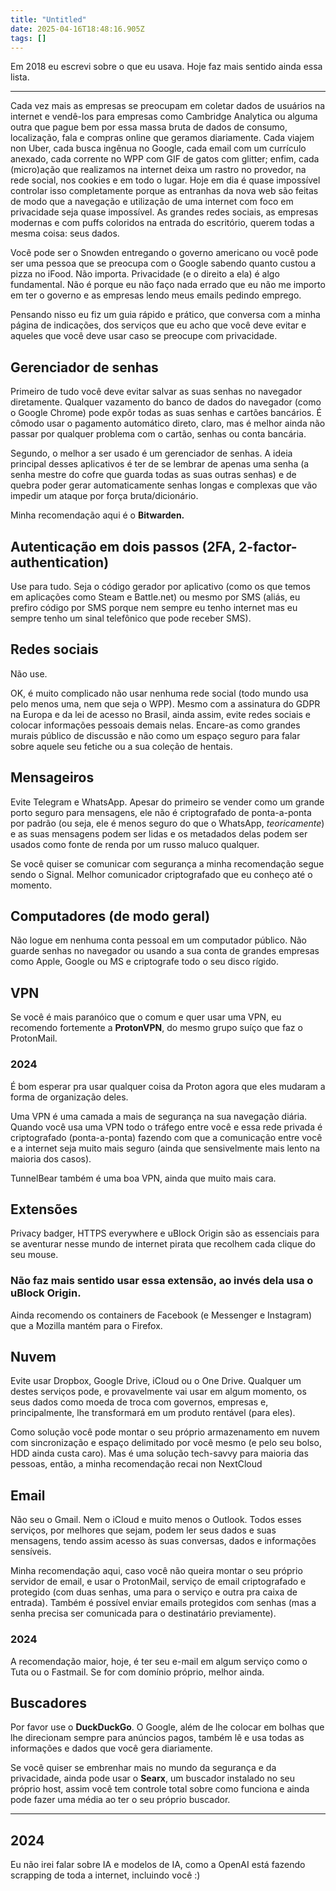 ```yaml
---
title: "Untitled"
date: 2025-04-16T18:48:16.905Z
tags: []
---
```


Em 2018 eu escrevi sobre o que eu usava. Hoje faz mais sentido ainda essa lista.

***

Cada vez mais as empresas se preocupam em coletar dados de usuários na internet e vendê-los para empresas como Cambridge Analytica ou alguma outra que pague bem por essa massa bruta de dados de consumo, localização, fala e compras online que geramos diariamente. Cada viajem non Uber, cada busca ingênua no Google, cada email com um currículo anexado, cada corrente no WPP com GIF de gatos com glitter; enfim, cada (micro)ação que realizamos na internet deixa um rastro no provedor, na rede social, nos cookies e em todo o lugar. Hoje em dia é quase impossível controlar isso completamente porque as entranhas da nova web são feitas de modo que a navegação e utilização de uma internet com foco em privacidade seja quase impossível. As grandes redes sociais, as empresas modernas e com puffs coloridos na entrada do escritório, querem todas a mesma coisa: seus dados.

Você pode ser o Snowden entregando o governo americano ou você pode ser uma pessoa que se preocupa com o Google sabendo quanto custou a pizza no iFood. Não importa. Privacidade (e o direito a ela) é algo fundamental. Não é porque eu não faço nada errado que eu não me importo em ter o governo e as empresas lendo meus emails pedindo emprego.

Pensando nisso eu fiz um guia rápido e prático, que conversa com a minha página de indicações, dos serviços que eu acho que você deve evitar e aqueles que você deve usar caso se preocupe com privacidade.

## Gerenciador de senhas

Primeiro de tudo você deve evitar salvar as suas senhas no navegador diretamente. Qualquer vazamento do banco de dados do navegador (como o Google Chrome) pode expôr todas as suas senhas e cartões bancários. É cômodo usar o pagamento automático direto, claro, mas é melhor ainda não passar por qualquer problema com o cartão, senhas ou conta bancária.

Segundo, o melhor a ser usado é um gerenciador de senhas. A ideia principal desses aplicativos é ter de se lembrar de apenas uma senha (a senha mestre do cofre que guarda todas as suas outras senhas) e de quebra poder gerar automaticamente senhas longas e complexas que vão impedir um ataque por força bruta/dicionário.

Minha recomendação aqui é o **Bitwarden.**

## Autenticação em dois passos (2FA, 2-factor-authentication)

Use para tudo. Seja o código gerador por aplicativo (como os que temos em aplicações como Steam e Battle.net) ou mesmo por SMS (aliás, eu prefiro código por SMS porque nem sempre eu tenho internet mas eu sempre tenho um sinal telefônico que pode receber SMS).

## Redes sociais

Não use.

OK, é muito complicado não usar nenhuma rede social (todo mundo usa pelo menos uma, nem que seja o WPP). Mesmo com a assinatura do GDPR na Europa e da lei de acesso no Brasil, ainda assim, evite redes sociais e colocar informações pessoais demais nelas. Encare-as como grandes murais público de discussão e não como um espaço seguro para falar sobre aquele seu fetiche ou a sua coleção de hentais.

## Mensageiros

Evite Telegram e WhatsApp. Apesar do primeiro se vender como um grande porto seguro para mensagens, ele não é criptografado de ponta-a-ponta por padrão (ou seja, ele é menos seguro do que o WhatsApp, *teoricamente*) e as suas mensagens podem ser lidas e os metadados delas podem ser usados como fonte de renda por um russo maluco qualquer.

Se você quiser se comunicar com segurança a minha recomendação segue sendo o Signal. Melhor comunicador criptografado que eu conheço até o momento.

## Computadores (de modo geral)

Não logue em nenhuma conta pessoal em um computador público. Não guarde senhas no navegador ou usando a sua conta de grandes empresas como Apple, Google ou MS e criptografe todo o seu disco rígido.

## VPN

Se você é mais paranóico que o comum e quer usar uma VPN, eu recomendo fortemente a **ProtonVPN**, do mesmo grupo suíço que faz o ProtonMail.

### 2024
É bom esperar pra usar qualquer coisa da Proton agora que eles mudaram a forma de organização deles.

Uma VPN é uma camada a mais de segurança na sua navegação diária. Quando você usa uma VPN todo o tráfego entre você e essa rede privada é criptografado (ponta-a-ponta) fazendo com que a comunicação entre você e a internet seja muito mais seguro (ainda que sensivelmente mais lento na maioria dos casos).

TunnelBear também é uma boa VPN, ainda que muito mais cara.

## Extensões

Privacy badger, HTTPS everywhere e uBlock Origin são as essenciais para se aventurar nesse mundo de internet pirata que recolhem cada clique do seu mouse.

### Não faz mais sentido usar essa extensão, ao invés dela usa o uBlock Origin.

Ainda recomendo os containers de Facebook (e Messenger e Instagram) que a Mozilla mantém para o Firefox.

## Nuvem

Evite usar Dropbox, Google Drive, iCloud ou o One Drive. Qualquer um destes serviços pode, e provavelmente vai usar em algum momento, os seus dados como moeda de troca com governos, empresas e, principalmente, lhe transformará em um produto rentável (para eles).

Como solução você pode montar o seu próprio armazenamento em nuvem com sincronização e espaço delimitado por você mesmo (e pelo seu bolso, HDD ainda custa caro). Mas é uma solução tech-savvy para maioria das pessoas, então, a minha recomendação recai non NextCloud

## Email

Não seu o Gmail. Nem o iCloud e muito menos o Outlook. Todos esses serviços, por melhores que sejam, podem ler seus dados e suas mensagens, tendo assim acesso às suas conversas, dados e informações sensíveis.

Minha recomendação aqui, caso você não queira montar o seu próprio servidor de email, e usar o ProtonMail, serviço de email criptografado e protegido (com duas senhas, uma para o serviço e outra pra caixa de entrada). Também é possível enviar emails protegidos com senhas (mas a senha precisa ser comunicada para o destinatário previamente).

### 2024
A recomendação maior, hoje, é ter seu e-mail em algum serviço como o Tuta ou o Fastmail. Se for com domínio próprio, melhor ainda.

## Buscadores

Por favor use o **DuckDuckGo**. O Google, além de lhe colocar em bolhas que lhe direcionam sempre para anúncios pagos, também lê e usa todas as informações e dados que você gera diariamente.

Se você quiser se embrenhar mais no mundo da segurança e da privacidade, ainda pode usar o **Searx**, um buscador instalado no seu próprio host, assim você tem controle total sobre como funciona e ainda pode fazer uma média ao ter o seu próprio buscador.

***
## 2024

Eu não irei falar sobre IA e modelos de IA, como a OpenAI está fazendo scrapping de toda a internet, incluindo você :)